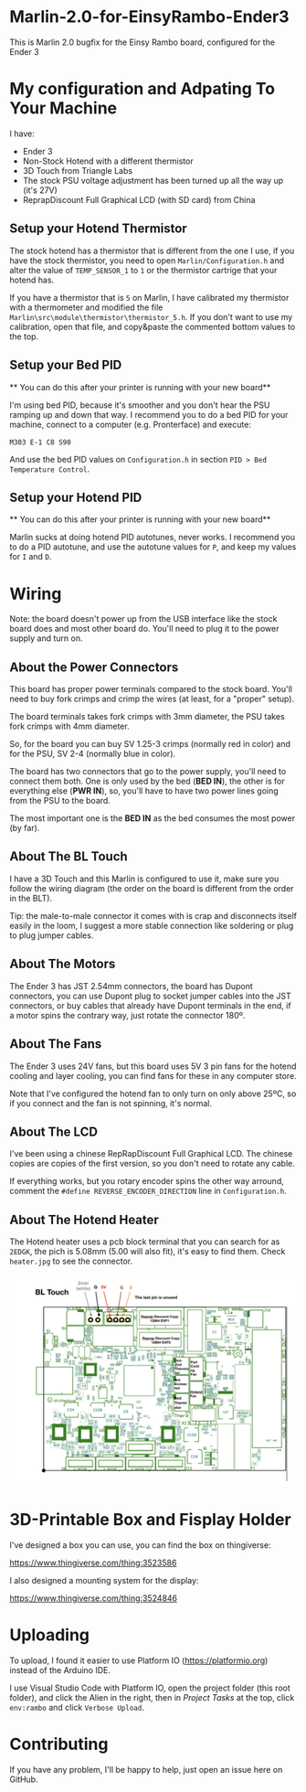 # Marlin-2.0-for-EinsyRambo-Ender3

This is Marlin 2.0 bugfix for the Einsy Rambo board, configured for the Ender 3

# My configuration and Adpating To Your Machine

I have:

* Ender 3
* Non-Stock Hotend with a different thermistor
* 3D Touch from Triangle Labs
* The stock PSU voltage adjustment has been turned up all the way up (it's 27V)
* ReprapDiscount Full Graphical LCD (with SD card) from China

## Setup your Hotend Thermistor

The stock hotend has a thermistor that is different from the one I use, if you have the
stock thermistor, you need to open `Marlin/Configuration.h` and alter the value of `TEMP_SENSOR_1`
to `1` or the thermistor cartrige that your hotend has.

If you have a thermistor that is `5` on Marlin, I have calibrated my thermistor with a thermometer and modified the file `Marlin\src\module\thermistor\thermistor_5.h`. If you don't want to use my calibration, open that file, and copy&paste the commented bottom values to the top.

## Setup your Bed PID

** You can do this after your printer is running with your new board**

I'm using bed PID, because it's smoother and you don't hear the PSU ramping up and down that way. I recommend you to do a bed PID for your machine, connect to a computer (e.g. Pronterface) and execute:

    M303 E-1 C8 S90

And use the bed PID values on `Configuration.h` in section `PID > Bed Temperature Control`.

## Setup your Hotend PID

** You can do this after your printer is running with your new board**

Marlin sucks at doing hotend PID autotunes, never works. I recommend you to do a PID autotune, and use the autotune values for `P`, and keep my values for `I` and `D`.

# Wiring

Note: the board doesn't power up from the USB interface like the stock board does and most other board do. You'll need to plug it to the power supply and turn on.

## About the Power Connectors

This board has proper power terminals compared to the stock board. You'll need to buy fork crimps and crimp the wires (at least, for a "proper" setup).

The board terminals takes fork crimps with 3mm diameter, the PSU takes fork crimps with 4mm diameter.

So, for the board you can buy SV 1.25-3 crimps (normally red in color) and for the PSU, SV 2-4 (normally blue in color).

The board has two connectors that go to the power supply, you'll need to connect them both. One is only used by the bed (**BED IN**), the other is for everything else (**PWR IN**), so, you'll have to have two power lines going from the PSU to the board.

The most important one is the **BED IN** as the bed consumes the most power (by far).

## About The BL Touch

I have a 3D Touch and this Marlin is configured to use it, make sure you follow the wiring diagram (the order on the board is different from the order in the BLT).

Tip: the male-to-male connector it comes with is crap and disconnects itself easily in the loom, I suggest a more stable connection like soldering or plug to plug jumper cables.

## About The Motors

The Ender 3 has JST 2.54mm connectors, the board has Dupont connectors, you can use Dupont plug to socket jumper cables into the JST connectors, or buy cables that already have Dupont terminals in the end, if a motor spins the contrary way, just rotate the connector 180º.

## About The Fans

The Ender 3 uses 24V fans, but this board uses 5V 3 pin fans for the hotend cooling and layer cooling, you can find fans for these in any computer store.

Note that I've configured the hotend fan to only turn on only above 25ºC, so if you connect and the fan is not spinning, it's normal.

## About The LCD

I've been using a chinese RepRapDiscount Full Graphical LCD. The chinese copies are copies of the first version, so you don't need to rotate any cable.

If everything works, but you rotary encoder spins the other way arround, comment the `#define REVERSE_ENCODER_DIRECTION` line in `Configuration.h`.

## About The Hotend Heater

The Hotend heater uses a pcb block terminal that you can search for as `2EDGK`, the pich is 5.08mm (5.00 will also fit), it's easy to find them. Check `heater.jpg` to see the connector.

![Wiring Diagram](wiring.png)

# 3D-Printable Box and Fisplay Holder

I've designed a box you can use, you can find the box on thingiverse:

https://www.thingiverse.com/thing:3523586

I also designed a mounting system for the display:

https://www.thingiverse.com/thing:3524846

# Uploading

To upload, I found it easier to use Platform IO (https://platformio.org) instead of the Arduino IDE.

I use Visual Studio Code with Platform IO, open the project folder (this root folder), and click the Alien in the right, then in *Project Tasks* at the top, click `env:rambo` and click `Verbose Upload`.

# Contributing

If you have any problem, I'll be happy to help, just open an issue here on GitHub.